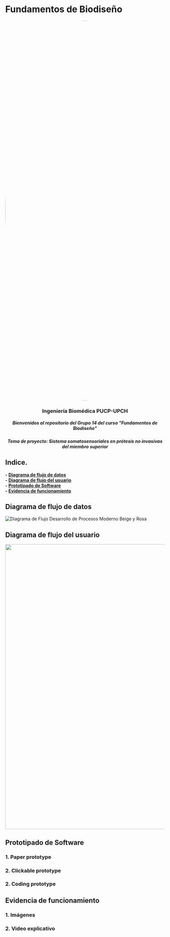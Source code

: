 # Fundamentos de Biodiseño
</p>
<image align="center;" width="1200px;" style="border-radius: 90%;" src ="../Imágenes/imagen_read.png">
  <h3 align="center">
Ingeniería Biomédica PUCP-UPCH
  </h3>
  <h5 align="center">
     Bienvenidos al repositorio del Grupo 14 del curso "Fundamentos de Biodiseño"
  </h5>
</p>


</p>
  <h5 align="center">
    Tema de proyecto: Sistema somatosensoriales en prótesis no invasivas del miembro superior
  </h5>
  
</p>

## Indice.

**- [Diagrama de flujo de datos](#Diagrama-de-flujo-de-datos)**<br>
**- [Diagrama de flujo del usuario](#Diagrama-de-flujo-del-usuario)**<br>
**- [Prototipado de Software](#Prototipado-de-Software)**<br>
**- [Evidencia de funcionamiento](#Evidencia-de-funcionamiento)**<br>


## Diagrama de flujo de datos 
![Diagrama de Flujo Desarrollo de Procesos Moderno Beige y Rosa ](https://github.com/miguel-isidro05/Repositorio_FUNBIO/assets/143018589/8a014c93-600f-49a3-bdb0-83f99b6c9470)



## Diagrama de flujo del usuario  
<p align="center">
  <img width="1000" height="900" src="https://github.com/miguel-isidro05/Repositorio_FUNBIO/blob/main/Im%C3%A1genes/Diagrama%20en%20blanco.png?raw=true">

## Prototipado de Software 
### 1. Paper prototype
### 2. Clickable prototype
### 2. Coding prototype


## Evidencia de funcionamiento 
### 1. Imágenes
### 2. Video explicativo 


